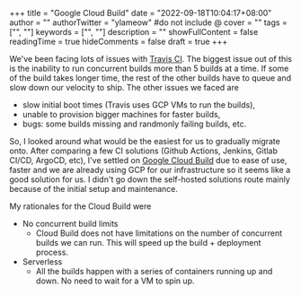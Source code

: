 +++
title = "Google Cloud Build"
date = "2022-09-18T10:04:17+08:00"
author = ""
authorTwitter = "ylameow" #do not include @
cover = ""
tags = ["", ""]
keywords = ["", ""]
description = ""
showFullContent = false
readingTime = true
hideComments = false
draft = true
+++

We've been facing lots of issues with [Travis CI](https://www.travis-ci.com/).
The biggest issue out of this is the inability to run concurrent builds more than 5 builds at a time. If some of the build takes longer time, the rest of the other builds have to queue and slow down our velocity to ship.
The other issues we faced are
- slow initial boot times (Travis uses GCP VMs to run the builds),
- unable to provision bigger machines for faster builds,
- bugs: some builds missing and randmonly failing builds, etc.

So, I looked around what would be the easiest for us to gradually migrate onto. After comparing a few CI solutions (Github Actions, Jenkins, Gitlab CI/CD, ArgoCD, etc), I've settled on [Google Cloud Build](https://cloud.google.com/build) due to ease of use, faster and we are already using GCP for our infrastructure so it seems like a good solution for us.
I didn't go down the self-hosted solutions route mainly because of the initial setup and maintenance.

My rationales for the Cloud Build were
- No concurrent build limits
    - Cloud Build does not have limitations on the number of concurrent builds we can run. This will speed up the build + deployment process.
- Serverless
    - All the builds happen with a series of containers running up and down. No need to wait for a VM to spin up.
